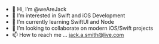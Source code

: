 - 👋 Hi, I’m @weAreJack
- 👀 I’m interested in Swift and iOS Development
- 🌱 I’m currently learning SwiftUI and Node
- 💞️ I’m looking to collaborate on modern iOS/Swift projects
- 📫 How to reach me ... jack.a.smith@live.com

<!---
weAreJack/weAreJack is a ✨ special ✨ repository because its `README.md` (this file) appears on your GitHub profile.
You can click the Preview link to take a look at your changes.
--->
